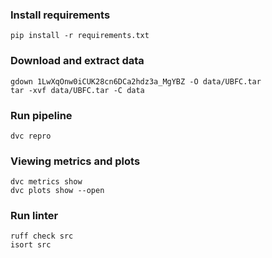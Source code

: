 ### Install requirements

```
pip install -r requirements.txt
```

### Download and extract data

```
gdown 1LwXqOnw0iCUK28cn6DCa2hdz3a_MgYBZ -O data/UBFC.tar
tar -xvf data/UBFC.tar -C data
```

### Run pipeline

```
dvc repro
```

### Viewing metrics and plots

```
dvc metrics show
dvc plots show --open
```

### Run linter

```
ruff check src
isort src
```
